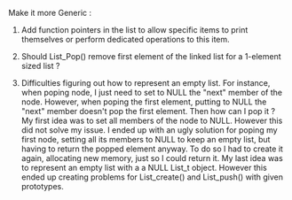 
Make it more Generic : 

1. Add function pointers in the list to allow specific items to print themselves or perform dedicated operations to this item.

2. Should List_Pop() remove first element of the linked list for a 1-element sized list ?

3. Difficulties figuring out how to represent an empty list. For instance, when poping node, I just need to set to NULL the "next" member of the node. However, when poping the first element, putting to NULL the "next" member doesn't pop the first element. Then how can I pop it ? 
My first idea was to set all members of the node to NULL. However this did not solve my issue. I ended up with an ugly solution for poping my first node, setting all its members to NULL to keep an empty list, but having to return the popped element anyway. To do so I had to create it again, allocating new memory, just so I could return it.
My last idea was to represent an empty list with a a NULL List_t object. However this ended up creating problems for List_create() and List_push() with given prototypes. 